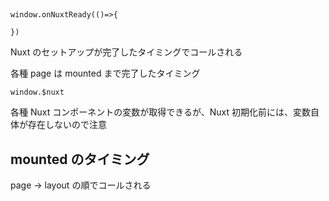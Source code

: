 

## 

```
window.onNuxtReady(()=>{

})
```

Nuxt のセットアップが完了したタイミングでコールされる

各種 page は mounted まで完了したタイミング


```
window.$nuxt
```

各種 Nuxt コンポーネントの変数が取得できるが、Nuxt 初期化前には、変数自体が存在しないので注意

## mounted のタイミング

page -> layout の順でコールされる


